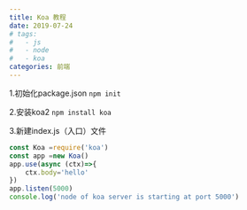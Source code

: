 ```yaml
---
title: Koa 教程
date: 2019-07-24
# tags:
#   - js
#   - node
#   - koa
categories: 前端
---
```


1.初始化package.json
`npm init`

2.安装koa2
`npm install koa`

3.新建index.js（入口）文件
``` javascript
const Koa =require('koa')
const app =new Koa()
app.use(async (ctx)=>{
    ctx.body='hello'
})
app.listen(5000)
console.log('node of koa server is starting at port 5000')

```